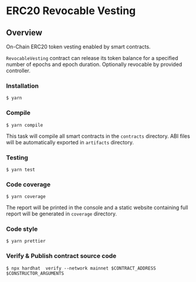 # ERC20 Revocable Vesting

## Overview

On-Chain ERC20 token vesting enabled by smart contracts.

`RevocableVesting` contract can release its token balance for a specified number of epochs and epoch duration.
Optionally revocable by provided controller.

### Installation

```console
$ yarn
```

### Compile

```console
$ yarn compile
```

This task will compile all smart contracts in the `contracts` directory.
ABI files will be automatically exported in `artifacts` directory.

### Testing

```console
$ yarn test
```

### Code coverage

```console
$ yarn coverage
```

The report will be printed in the console and a static website containing full report will be generated in `coverage` directory.

### Code style

```console
$ yarn prettier
```

### Verify & Publish contract source code

```console
$ npx hardhat  verify --network mainnet $CONTRACT_ADDRESS $CONSTRUCTOR_ARGUMENTS
```
